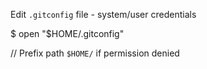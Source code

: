 Edit `.gitconfig` file - system/user credentials

$ open "$HOME/.gitconfig"

// Prefix path `$HOME/` if permission denied
